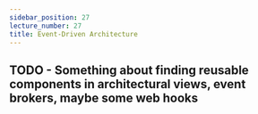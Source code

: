 ```yaml
---
sidebar_position: 27
lecture_number: 27
title: Event-Driven Architecture
---
```



## TODO - Something about finding reusable components in architectural views, event brokers, maybe some web hooks